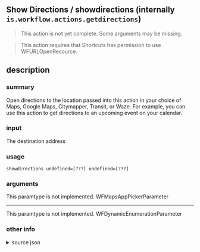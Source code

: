 
## Show Directions / showdirections (internally `is.workflow.actions.getdirections`)

> This action is not yet complete. Some arguments may be missing.


> This action requires that Shortcuts has permission to use WFURLOpenResource.


## description
### summary
Open directions to the location passed into this action in your choice of Maps, Google Maps, Citymapper, Transit, or Waze. For example, you can use this action to get directions to an upcoming event on your calendar.

### input
The destination address


### usage
`showdirections undefined=[???] undefined=[???]`

### arguments
This paramtype is not implemented. WFMapsAppPickerParameter

---

This paramtype is not implemented. WFDynamicEnumerationParameter

### other info

<details><summary>source json</summary>
```json
{
	"ActionClass": "WFGetDirectionsAction",
	"ActionKeywords": [
		"get",
		"maps",
		"search",
		"query",
		"place",
		"location",
		"find",
		"waze",
		"google",
		"transit",
		"citymapper"
	],
	"AppIdentifier": "com.apple.Maps",
	"Category": "Location",
	"Description": {
		"DescriptionInput": "The destination address",
		"DescriptionSummary": "Open directions to the location passed into this action in your choice of Maps, Google Maps, Citymapper, Transit, or Waze. For example, you can use this action to get directions to an upcoming event on your calendar."
	},
	"Input": {
		"Multiple": false,
		"Required": true,
		"Types": [
			"NSString",
			"CLLocation",
			"MKMapItem"
		]
	},
	"InputPassthrough": true,
	"Name": "Show Directions",
	"Parameters": [
		{
			"Class": "WFMapsAppPickerParameter",
			"DefaultValue": "Maps",
			"Key": "WFGetDirectionsActionApp",
			"Label": "Maps App",
			"SupportedApps": [
				"Maps",
				"Citymapper",
				"Google Maps",
				"Transit",
				"Waze"
			]
		},
		{
			"Class": "WFDynamicEnumerationParameter",
			"DefaultValue": "Driving",
			"Key": "WFGetDirectionsActionMode",
			"Label": "Mode",
			"RequiredResources": [
				{
					"WFParameterKey": "WFGetDirectionsActionApp",
					"WFParameterValues": [
						"Maps",
						"Google Maps",
						"Transit",
						"Waze"
					],
					"WFResourceClass": "WFParameterRelationResource"
				}
			]
		}
	],
	"RequiredResources": [
		"WFURLOpenResource"
	],
	"Subcategory": "Maps",
	"UserInterfaces": [
		"WatchKit",
		"UIKit",
		"UIKitWidget"
	]
}
```
</details>
